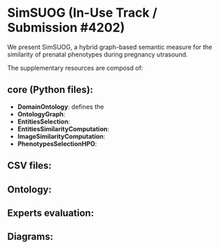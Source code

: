 # SimSUOG (In-Use Track / Submission #4202)

We present SimSUOG, a hybrid graph-based semantic measure for the similarity of prenatal phenotypes during pregnancy utrasound.

The supplementary resources are composd of:

## core (Python files):

* **DomainOntology**: defines the
* **OntologyGraph**:
* **EntitiesSelection**:
* **EntitiesSimilarityComputation**:
* **ImageSimilarityComputation**:
* **PhenotypesSelectionHPO**:

## CSV files:



## Ontology:


## Experts evaluation:


## Diagrams:




